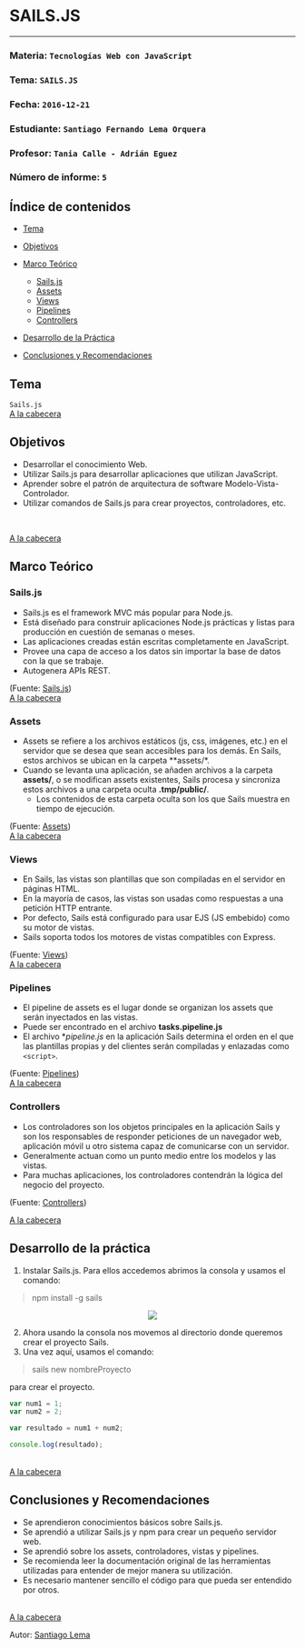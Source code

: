 # SAILS.JS
---

### Materia: `Tecnologías Web con JavaScript`
### Tema: `SAILS.JS` 
### Fecha: `2016-12-21`
### Estudiante: `Santiago Fernando Lema Orquera`
### Profesor: `Tania Calle - Adrián Eguez`
### Número de informe: `5`

<a name="Cabecera"></a>
## Índice de contenidos


- <a href="#Tema">Tema</a>
- <a href="#Objetivos">Objetivos</a>
- <a href="#Marco Teórico">Marco Teórico</a>
  * <a href="#Sails">Sails.js</a>
  * <a href="#Assets">Assets</a>
  * <a href="#Views">Views</a>
  * <a href="#Pipelines">Pipelines</a>
  * <a href="#Controllers">Controllers</a>

- <a href="#Desarrollo">Desarrollo de la Práctica</a>
- <a href="#Conclusiones y Recomendaciones">Conclusiones y Recomendaciones</a> 

<a name="Tema"></a>
## Tema
`Sails.js`
<br>
<a href="#Cabecera">A la cabecera</a>

<a name="Objetivos"></a>
## Objetivos
- Desarrollar el conocimiento Web.
- Utilizar Sails.js para desarrollar aplicaciones que utilizan JavaScript.
- Aprender sobre el patrón de arquitectura de software Modelo-Vista-Controlador.
- Utilizar comandos de Sails.js para crear proyectos, controladores, etc.
<br>

<a href="#Cabecera">A la cabecera</a>

<a name="Marco Teórico"></a>
## Marco Teórico


<a name="Sails"></a>
### Sails.js
* Sails.js es el framework MVC más popular para Node.js.
* Está diseñado para construir aplicaciones Node.js prácticas y listas para producción en cuestión de semanas o meses.
* Las aplicaciones creadas están escritas completamente en JavaScript.
* Provee una capa de acceso a los datos sin importar la base de datos con la que se trabaje.
* Autogenera APIs REST.


(Fuente: [Sails.js](http://sailsjs.com/))
<br>
<a href="#Cabecera">A la cabecera</a>

<a name="Assets"></a>
### Assets

* Assets se refiere a los archivos estáticos (js, css, imágenes, etc.) en el servidor que se desea que sean accesibles para los demás.
En Sails, estos archivos se ubican en la carpeta **assets/*.
* Cuando se levanta una aplicación, se añaden archivos a la carpeta **assets/**, o se modifican assets existentes, Sails procesa y sincroniza estos archivos a una carpeta oculta **.tmp/public/**.
    * Los contenidos de esta carpeta oculta son los que Sails muestra en tiempo de ejecución.

(Fuente: [Assets](http://sailsjs.com/documentation/concepts/assets))
<br>
<a href="#Cabecera">A la cabecera</a>

<a name="Views"></a>
### Views

* En Sails, las vistas son plantillas que son compiladas en el servidor en páginas HTML. 
* En la mayoría de casos, las vistas son usadas como respuestas a una petición HTTP entrante.
* Por defecto, Sails está configurado para usar EJS (JS embebido) como su motor de vistas.
* Sails soporta todos los motores de vistas compatibles con Express.

(Fuente: [Views](http://sailsjs.com/documentation/concepts/views))
<br>
<a href="#Cabecera">A la cabecera</a>

<a name="Pipelines"></a>
### Pipelines

* El pipeline de assets es el lugar donde se organizan los assets que serán inyectados en las vistas.
* Puede ser encontrado en el archivo **tasks.pipeline.js**
* El archivo **pipeline.js* en la aplicación Sails determina el orden en el que las plantillas propias y del clientes serán compiladas y enlazadas como `<script>`.

(Fuente: [Pipelines](http://sailsjs.com/documentation/anatomy/my-app/tasks/pipeline-js))
<br>
<a href="#Cabecera">A la cabecera</a>
<a name="Controllers"></a>

### Controllers

* Los controladores son los objetos principales en la aplicación Sails y son los responsables de responder peticiones de un navegador web, aplicación móvil u otro sistema capaz de comunicarse con un servidor.
* Generalmente actuan como un punto medio entre los modelos y las vistas. 
* Para muchas aplicaciones, los controladores contendrán la lógica del negocio del proyecto.

(Fuente: [Controllers](http://sailsjs.com/documentation/concepts/controllers))
<br>

<a href="#Cabecera">A la cabecera</a>


<a name="Desarrollo"></a>
## Desarrollo de la práctica


1) Instalar Sails.js. Para ellos accedemos abrimos la consola y usamos el comando:
> npm install -g sails

<p align="center">
<img src="https://github.com/santy-101/Tec_Web/blob/10-Sails_01/Informe/Im%C3%A1genes/inst.png?raw=true">
</p>


2) Ahora usando la consola nos movemos al directorio donde queremos crear el proyecto Sails.
3) Una vez aquí, usamos el comando:
> sails new nombreProyecto

para crear el proyecto.


```javascript
var num1 = 1;
var num2 = 2;

var resultado = num1 + num2;

console.log(resultado);
```


<br>
<a href="#Cabecera">A la cabecera</a>

<a name="Conclusiones y Recomendaciones"></a>
## Conclusiones y Recomendaciones
* Se aprendieron conocimientos básicos sobre Sails.js.
* Se aprendió a utilizar Sails.js y npm para crear un pequeño servidor web.
* Se aprendió sobre los assets, controladores, vistas y pipelines.
* Se recomienda leer la documentación original de las herramientas utilizadas para entender de mejor manera su utilización.
* Es necesario mantener sencillo el código para que pueda ser entendido por otros.

<br>
<a href="#Cabecera">A la cabecera</a>

Autor: [Santiago Lema](https://github.com/santy-101)